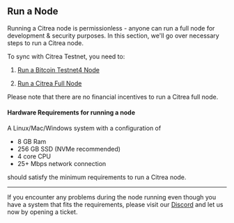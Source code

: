 ## Run a Node

Running a Citrea node is permissionless - anyone can run a full node for development & security purposes. In this section, we'll go over necessary steps to run a Citrea node.

To sync with Citrea Testnet, you need to:

1) [Run a Bitcoin Testnet4 Node](./bitcoin-testnet4/README.md)

2) [Run a Citrea Full Node](./citrea-testnet/README.md)

Please note that there are no financial incentives to run a Citrea full node.

#### Hardware Requirements for running a node

A Linux/Mac/Windows system with a configuration of

- 8 GB Ram
- 256 GB SSD (NVMe recommended)
- 4 core CPU
- 25+ Mbps network connection

should satisfy the minimum requirements to run a Citrea node. 

-----

If you encounter any problems during the node running even though you have a system that fits the requirements, please visit our [Discord](https://discord.gg/citrea) and let us now by opening a ticket.